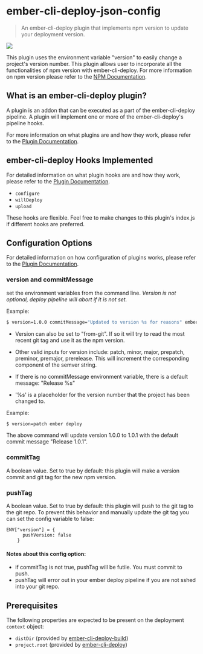 # ember-cli-deploy-json-config

> An ember-cli-deploy plugin that implements npm version to update your deployment version.

[![](https://ember-cli-deploy.github.io/ember-cli-deploy-version-badges/plugins/ember-cli-deploy-json-config.svg)](http://ember-cli-deploy.github.io/ember-cli-deploy-version-badges/)

This plugin uses the environment variable "version" to easily change a project's version number.  This plugin allows user to incorporate all the functionalities of npm version with ember-cli-deploy. For more information on npm version please refer to the [NPM Documentation][4].

## What is an ember-cli-deploy plugin?

A plugin is an addon that can be executed as a part of the ember-cli-deploy pipeline. A plugin will implement one or more of the ember-cli-deploy's pipeline hooks.

For more information on what plugins are and how they work, please refer to the [Plugin Documentation][1].

## ember-cli-deploy Hooks Implemented

For detailed information on what plugin hooks are and how they work, please refer to the [Plugin Documentation][1].

- `configure`
- `willDeploy`
- `upload`

These hooks are flexible. Feel free to make changes to this plugin's index.js if different hooks are preferred.

## Configuration Options

For detailed information on how configuration of plugins works, please refer to the [Plugin Documentation][1].

### version and commitMessage

set the environment variables from the command line. *Version is not optional, deploy pipeline will abort if it is not set.*


Example:

```bash
$ version=1.0.0 commitMessage="Updated to version %s for reasons" ember deploy
```

- Version can also be set to "from-git". If so it will try to read the most recent git tag and use it as the npm version.

- Other valid inputs for version include: patch, minor, major, prepatch, preminor, premajor, prerelease. This will increment the corresponding component of the semver string.

- If there is no commitMessage environment variable, there is a default message:  "Release %s"

- '%s' is a placeholder for the version number that the project has been changed to.

Example:

```bash
$ version=patch ember deploy
```

The above command will update version 1.0.0 to 1.0.1 with the default commit message "Release 1.0.1".

### commitTag

A boolean value. Set to true by default: this plugin will make a version commit and git tag for the new npm version.

### pushTag

A boolean value. Set to true by default: this plugin will push to the git tag to the git repo.
To prevent this behavior and manually update the git tag you can set the config variable to false:

```
ENV["version"] = {
      pushVersion: false
    }
```

#### Notes about this config option:

- if commitTag is not true, pushTag will be futile. You must commit to push.
- pushTag will error out in your ember deploy pipeline if you are not sshed into your git repo.


## Prerequisites

The following properties are expected to be present on the deployment `context` object:

- `distDir`                     (provided by [ember-cli-deploy-build][2])
- `project.root`                (provided by [ember-cli-deploy][3])


[1]: http://ember-cli.github.io/ember-cli-deploy/plugins "Plugin Documentation"
[2]: https://github.com/ember-cli-deploy/ember-cli-deploy-build "ember-cli-deploy-build"
[3]: https://github.com/ember-cli/ember-cli-deploy "ember-cli-deploy"
[4]: https://github.com/ember-cli-deploy/ember-cli-deploy-gzip "NPM Documentation"
